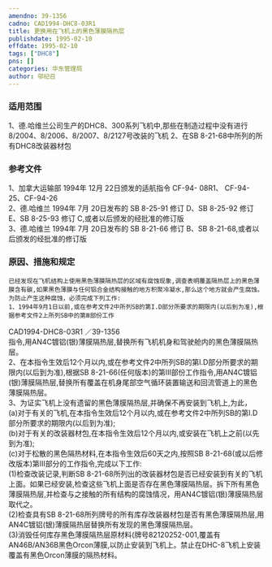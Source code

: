 ```yaml
---
amendno: 39-1356  
cadno: CAD1994-DHC8-03R1  
title: 更换用在飞机上的黑色薄膜隔热层  
publishdate: 1995-02-10  
effdate: 1995-02-10  
tags: ["DHC8"]  
pns: []  
categories: 华东管理局  
author: 邬纪召  
---
```

  
### 适用范围  
1、德.哈维兰公司生产的DHC8、300系列飞机中,那些在制造过程中没有进行8/2004、8/2006、8/2007、8/2127号改装的飞机
2、在SB 8-21-68中所列的所有DHC8改装器材包  
  
<!--more-->  
### 参考文件  
1、加拿大运输部 1994年 12月 22日颁发的适航指令 CF-94- 08R1、 CF-94-25、CF-94-26  
2、德.哈维兰 1994年 7月 20日发布的 SB 8-25-91 修订 D、SB 8-25-92 修订 E、SB 8-25-93 修订 C,或者以后颁发的经批准的修订版  
 3、德.哈维兰 1994年 7月 20日发布的 SB 8-21-66 修订 B、SB 8-21-68,或者以后颁发的经批准的修订版  
  
### 原因、措施和规定  
    已经发现在飞机结构上使用黑色薄膜隔热层的区域有腐蚀现象,调查表明覆盖隔热层上的黑色薄膜含有碳,如果黑色薄膜与任何铝合金结构接触的地方积聚冷凝水,那么这个地方就会产生腐蚀。为防止产生这种腐蚀，必须完成下列工作:  
    1、1994年9月1日以前,或在参考文件2中所列SB的第I.D部分所要求的期限内(以后到为准),根据参考文件2上所列SB中的第Ⅲ部份工作  
 CAD1994-DHC8-03R1 ／39-1356  
指令,用AN4C镀铝(银)薄膜隔热层,替换所有飞机机身和驾驶舱内的黑色薄膜隔热层。  
    2、在本指令生效后12个月以内,或在参考文件2中所列SB的第I.D部分所要求的期限内(以后到为准),根据SB 8-21-66(任何版本)的第Ⅲ部份工作指令,用AN4C镀铝(银)薄膜隔热层,替换所有覆盖在机身尾部空气循环装置输送和回流管道上的黑色薄膜隔热层。  
    3、为证实飞机上没有遗留的黑色薄膜隔热层,并确保不再安装到飞机上,为此，  
    (a)对于有关的飞机,在本指令生效后12个月以内,或在参考文件2中所列SB的第I.D部分所要求的期限内(以后到为准);  
    (b)对于有关的改装器材包,在本指令生效后12个月以内,或安装在飞机上之前(以先到为准);  
    (c)对于松散的黑色隔热材料,在本指令生效后60天之内,按照SB 8-21-68(或以后修改版本)第Ⅲ部分的工作指令,完成以下工作:  
    (1)检查改装记录,判断SB 8-21-68所列出的改装器材包是否已经安装到有关的飞机上面。如果已经安装,检查这些飞机上面是否存在黑色薄膜隔热层。拆下所有黑色薄膜隔热层,并检查与之接触的所有结构的腐蚀情况，用AN4C镀铝(银)薄膜隔热层取代之。  
    (2)检查具有SB 8-21-68所列牌号的所有库存改装器材包是否有黑色薄膜隔热层,用AN4C镀铝(银)薄膜隔热层替换所有发现的黑色薄膜隔热层。  
(3)消毁任何库存黑色薄膜隔热层原材料(牌号82120252-001,覆盖有AN46B/AN36B黑色Orcon薄膜,以防止安装到飞机上。禁止在DHC-8飞机上安装覆盖有黑色Orcon薄膜的隔热材料。  
  
